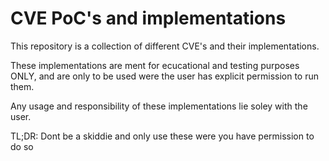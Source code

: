 # CVE PoC's and implementations
This repository is a collection of different CVE's and their implementations.

These implementations are ment for ecucational and testing purposes ONLY, 
and are only to be used were the user has explicit permission to run them.

Any usage and responsibility of these implementations lie soley with the user.

TL;DR: Dont be a skiddie and only use these were you have permission to do so
